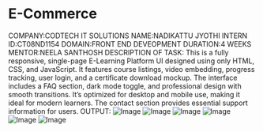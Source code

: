 # E-Commerce
COMPANY:CODTECH IT SOLUTIONS
NAME:NADIKATTU JYOTHI
INTERN ID:CT08ND1154
DOMAIN:FRONT END DEVEOPMENT
DURATION:4 WEEKS
MENTOR:NEELA SANTHOSH
DESCRIPTION OF TASK:
                    This is a fully responsive, single-page E-Learning Platform UI designed using only HTML, CSS, and JavaScript. It features course listings, video embedding, progress tracking, user login, and a certificate download mockup. The interface includes a FAQ section, dark mode toggle, and professional design with smooth transitions. It’s optimized for desktop and mobile use, making it ideal for modern learners. The contact section provides essential support information for users.
OUTPUT:
![Image](https://github.com/user-attachments/assets/5d53382c-0aff-4477-b179-e164b36ab7ac)
![Image](https://github.com/user-attachments/assets/5a9fa8b9-81f6-4bae-948c-2b6b96d946ce)
![Image](https://github.com/user-attachments/assets/584f6e6e-e2f5-4287-a27e-e576c21a0434)
![Image](https://github.com/user-attachments/assets/15fdc5b7-d64f-48ae-90b9-fdfd432b8f2c)
![Image](https://github.com/user-attachments/assets/f7c51f71-75e4-432d-becb-3056f066573c)
![Image](https://github.com/user-attachments/assets/3ad908f4-4137-4a8a-aa98-916d30da1934)
